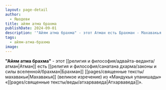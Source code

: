 ```yaml
---
layout: page-detail
author:
  - Яшодеви
title: айям атма брахма
publishDate: 2024-09-01
description: '"Айям атма брахма" - этот Атман есть Брахман - Махавакья (великое изречение) из «Мандукья упанишады» «Атхарваведа».'
tags:
  - айям-атма-брахма
image:
---
```

**"Айям атма брахма"** - этот [[религия и философия/адвайта-веданта/атман|Атман]] есть [[религия и философия/санатана дхарма/законы и силы вселенной/брахман|Брахман]]
[[pages/священные тексты/махавакьи|Махавакья]] (великое изречение) из «Мандукья упанишады» «[[pages/священные тексты/веды/атхарваведа|Атхарваведа]]».

